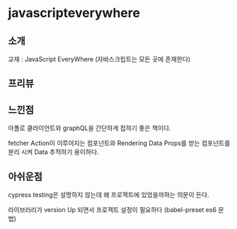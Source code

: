 # javascripteverywhere

## 소개

교재 : JavaScript EveryWhere (자바스크립트는 모든 곳에 존재한다)


## 프리뷰


## 느낀점

아폴로 클라이언트와 graphQL을 간단하게 접하기 좋은 책이다.

fetcher Action이 이루어지는 컴포넌트와 Rendering Data Props를 받는 컴포넌트를 분리 시켜 Data 추적하기 용이하다.

## 아쉬운점

cypress testing은 설명하지 않는데 왜 프로젝트에 있었을까하는 의문이 든다.

라이브러리가 version Up 되면서 프로젝트 설정이 필요하다 (babel-preset es6 문법)
